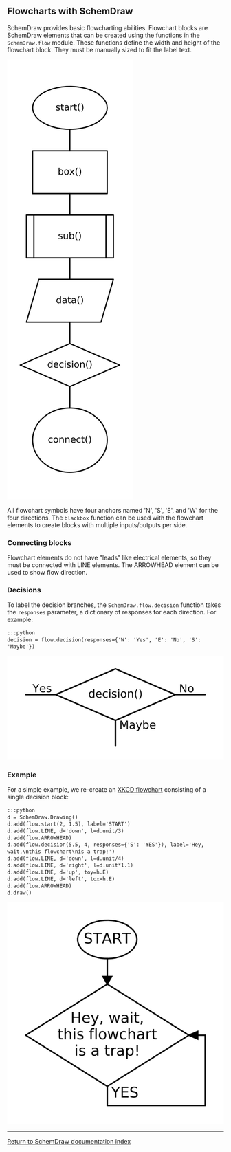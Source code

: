 <link rel="stylesheet" href="css/codehilite.css">

## Flowcharts with SchemDraw

SchemDraw provides basic flowcharting abilities. Flowchart blocks are SchemDraw
elements that can be created using the functions in the `SchemDraw.flow` module.
These functions define the width and height of the flowchart block. They must
be manually sized to fit the label text.

![Flowchart Functions](img/flowcharts.svg)

All flowchart symbols have four anchors named 'N', 'S', 'E', and 'W' for the
four directions. The `blackbox` function can be used with the flowchart elements
to create blocks with multiple inputs/outputs per side.

### Connecting blocks

Flowchart elements do not have "leads" like electrical elements, so they 
must be connected with LINE elements. The ARROWHEAD element can be used to
show flow direction.


### Decisions

To label the decision branches, the `SchemDraw.flow.decision` function takes the
`responses` parameter, a dictionary of responses for each direction. For example:

    :::python
    decision = flow.decision(responses={'W': 'Yes', 'E': 'No', 'S': 'Maybe'})

![Flowchart decisions](img/flowdecision.svg)


### Example

For a simple example, we re-create an [XKCD flowchart](https://xkcd.com/1195/) consisting
of a single decision block:

    :::python 
    d = SchemDraw.Drawing()
    d.add(flow.start(2, 1.5), label='START')
    d.add(flow.LINE, d='down', l=d.unit/3)
    d.add(flow.ARROWHEAD)
    d.add(flow.decision(5.5, 4, responses={'S': 'YES'}), label='Hey, wait,\nthis flowchart\nis a trap!')
    d.add(flow.LINE, d='down', l=d.unit/4)
    d.add(flow.LINE, d='right', l=d.unit*1.1)
    d.add(flow.LINE, d='up', toy=h.E)
    d.add(flow.LINE, d='left', tox=h.E)
    d.add(flow.ARROWHEAD)
    d.draw()

![Flowchart Example, XKCD-1195](img/xkcd1195.svg)


------------------------------------------------------
[Return to SchemDraw documentation index](index.html)